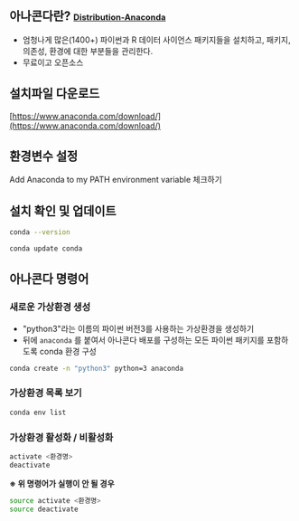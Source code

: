 ## 아나콘다란? <span style="font-size:11pt">[Distribution-Anaconda](https://www.anaconda.com/distribution/)</span>

- 엄청나게 많은(1400+) 파이썬과 R 데이터 사이언스 패키지들을 설치하고, 패키지, 의존성, 환경에 대한 부분들을 관리한다.
- 무료이고 오픈소스

## 설치파일 다운로드
[https://www.anaconda.com/download/](https://www.anaconda.com/download/)

## 환경변수 설정

Add Anaconda to my PATH environment variable 체크하기
 

## 설치 확인 및 업데이트

```bash
conda --version

conda update conda
```

## 아나콘다 명령어

### 새로운 가상환경 생성

- "python3"라는 이름의 파이썬 버전3를 사용하는 가상환경을 생성하기
- 뒤에 `anaconda` 를 붙여서 아나콘다 배포를 구성하는 모든 파이썬 패키지를 포함하도록 conda 환경 구성

```bash
conda create -n "python3" python=3 anaconda
```

### 가상환경 목록 보기

```bash
conda env list
```

### 가상환경 활성화 / 비활성화

```bash
activate <환경명>
deactivate
```

**※ 위 명령어가 실행이 안 될 경우**

```bash
source activate <환경명>
source deactivate
```
